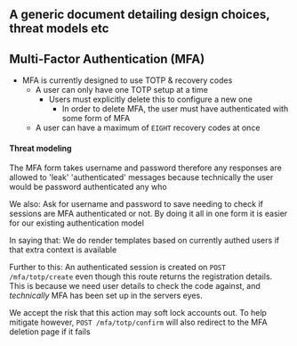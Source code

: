 A generic document detailing design choices, threat models etc
---

## Multi-Factor Authentication (MFA)

- MFA is currently designed to use TOTP & recovery codes
  - A user can only have one TOTP setup at a time
    - Users must explicitly delete this to configure a new one
      - In order to delete MFA, the user must have authenticated with some form of MFA
  - A user can have a maximum of `EIGHT` recovery codes at once

#### Threat modeling

The MFA form takes username and password therefore any responses are allowed to 'leak' 'authenticated' messages because technically the user would be password authenticated any who

We also:
  Ask for username and password to save needing to check if sessions are MFA authenticated or not. By doing it all in one form it is easier for our existing authentication model

In saying that:
  We do render templates based on currently authed users if that extra context is available

Further to this:
  An authenticated session is created on `POST /mfa/totp/create` even though this route returns the registration details. This is because we need user details to check the code against, and *technically* MFA has been set up in the servers eyes.

  We accept the risk that this action may soft lock accounts out. To help mitigate however, `POST /mfa/totp/confirm` will also redirect to the MFA deletion page if it fails